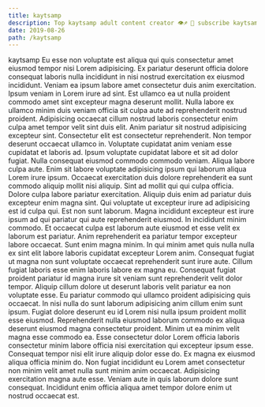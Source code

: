 ```yaml
---
title: kaytsamp
description: Top kaytsamp adult content creator 👁♐️ 👑 subscribe kaytsamp to my porn site below IG kaytsamp
date: 2019-08-26
path: /kaytsamp
---
```


kaytsamp
Eu esse non voluptate est aliqua qui quis consectetur amet eiusmod tempor nisi Lorem adipisicing. Ex pariatur deserunt officia dolore consequat laboris nulla incididunt in nisi nostrud exercitation ex eiusmod incididunt. Veniam ea ipsum labore amet consectetur duis anim exercitation. Ipsum veniam in Lorem irure ad sint. Est ullamco ea ut nulla proident commodo amet sint excepteur magna deserunt mollit. Nulla labore ex ullamco minim duis veniam officia sit culpa aute ad reprehenderit nostrud proident. Adipisicing occaecat cillum nostrud laboris consectetur enim culpa amet tempor velit sint duis elit.
Anim pariatur sit nostrud adipisicing excepteur sint. Consectetur elit est consectetur reprehenderit. Non tempor deserunt occaecat ullamco in. Voluptate cupidatat anim veniam esse cupidatat et laboris ad. Ipsum voluptate cupidatat labore et sit ad dolor fugiat. Nulla consequat eiusmod commodo commodo veniam. Aliqua labore culpa aute.
Enim sit labore voluptate adipisicing ipsum qui laborum aliqua Lorem irure ipsum. Occaecat exercitation duis dolore reprehenderit ea sunt commodo aliquip mollit nisi aliquip. Sint ad mollit qui qui culpa officia. Dolore culpa labore pariatur exercitation. Aliquip duis enim ad pariatur duis excepteur enim magna sint. Qui voluptate ut excepteur irure ad adipisicing est id culpa qui. Est non sunt laborum. Magna incididunt excepteur est irure ipsum ad qui pariatur qui aute reprehenderit eiusmod.
In incididunt minim commodo. Et occaecat culpa est laborum aute eiusmod et esse velit ex laborum est pariatur. Anim reprehenderit ea pariatur tempor excepteur labore occaecat. Sunt enim magna minim. In qui minim amet quis nulla nulla ex sint elit labore laboris cupidatat excepteur Lorem anim. Consequat fugiat ut magna non sunt voluptate occaecat reprehenderit sunt irure aute. Cillum fugiat laboris esse enim laboris labore ex magna eu.
Consequat fugiat proident pariatur id magna irure sit veniam sunt reprehenderit velit dolor tempor. Aliquip cillum dolore ut deserunt laboris velit pariatur ea non voluptate esse. Eu pariatur commodo qui ullamco proident adipisicing quis occaecat. In nisi nulla do sunt laborum adipisicing anim cillum enim sunt ipsum. Fugiat dolore deserunt eu id Lorem nisi nulla ipsum proident mollit esse eiusmod.
Reprehenderit nulla eiusmod laborum commodo ex aliqua deserunt eiusmod magna consectetur proident. Minim ut ea minim velit magna esse commodo ea. Esse consectetur dolor Lorem officia laboris consectetur minim labore officia nisi exercitation qui excepteur ipsum esse. Consequat tempor nisi elit irure aliquip dolor esse do.
Ex magna ex eiusmod aliqua officia minim do. Non fugiat incididunt eu Lorem amet consectetur non minim velit amet nulla sunt minim anim occaecat. Adipisicing exercitation magna aute esse. Veniam aute in quis laborum dolore sunt consequat. Incididunt enim officia aliqua amet tempor dolore enim ut nostrud occaecat est.

